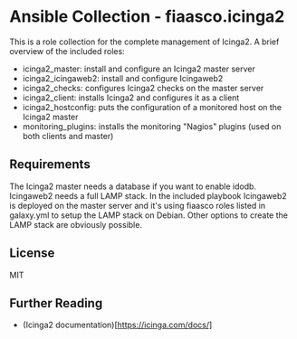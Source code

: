 # Ansible Collection - fiaasco.icinga2

This is a role collection for the complete management of Icinga2.
A brief overview of the included roles:

* icinga2\_master: install and configure an Icinga2 master server
* icinga2\_icingaweb2: install and configure Icingaweb2
* icinga2\_checks: configures Icinga2 checks on the master server
* icinga2\_client: installs Icinga2 and configures it as a client
* icinga2\_hostconfig: puts the configuration of a monitored host on the Icinga2 master
* monitoring\_plugins: installs the monitoring "Nagios" plugins (used on both clients and master)

## Requirements

The Icinga2 master needs a database if you want to enable idodb.
Icingaweb2 needs a full LAMP stack. In the included playbook Icingaweb2 is deployed on the master server and it's using fiaasco roles listed in galaxy.yml to setup the LAMP stack on Debian. Other options to create the LAMP stack are obviously possible.

## License

MIT

## Further Reading

* (Icinga2 documentation)[https://icinga.com/docs/]
